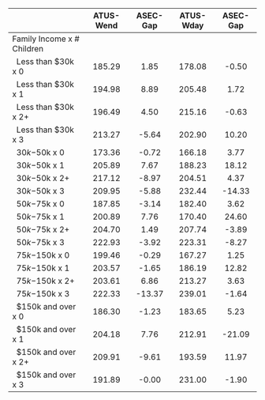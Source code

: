 
|                      |    ATUS-Wend |     ASEC-Gap |    ATUS-Wday |     ASEC-Gap |
| -------------------- | :----------: | :----------: | :----------: | :----------: |
| Family Income x # Children |              |              |              |              |
| &nbsp;&nbsp;Less than $30k x 0 |       185.29 |         1.85 |       178.08 |        -0.50 |
| &nbsp;&nbsp;Less than $30k x 1 |       194.98 |         8.89 |       205.48 |         1.72 |
| &nbsp;&nbsp;Less than $30k x 2+ |       196.49 |         4.50 |       215.16 |        -0.63 |
| &nbsp;&nbsp;Less than $30k x 3 |       213.27 |        -5.64 |       202.90 |        10.20 |
| &nbsp;&nbsp;$30k-$50k x 0 |       173.36 |        -0.72 |       166.18 |         3.77 |
| &nbsp;&nbsp;$30k-$50k x 1 |       205.89 |         7.67 |       188.23 |        18.12 |
| &nbsp;&nbsp;$30k-$50k x 2+ |       217.12 |        -8.97 |       204.51 |         4.37 |
| &nbsp;&nbsp;$30k-$50k x 3 |       209.95 |        -5.88 |       232.44 |       -14.33 |
| &nbsp;&nbsp;$50k-$75k x 0 |       187.85 |        -3.14 |       182.40 |         3.62 |
| &nbsp;&nbsp;$50k-$75k x 1 |       200.89 |         7.76 |       170.40 |        24.60 |
| &nbsp;&nbsp;$50k-$75k x 2+ |       204.70 |         1.49 |       207.74 |        -3.89 |
| &nbsp;&nbsp;$50k-$75k x 3 |       222.93 |        -3.92 |       223.31 |        -8.27 |
| &nbsp;&nbsp;$75k-$150k x 0 |       199.46 |        -0.29 |       167.27 |         1.25 |
| &nbsp;&nbsp;$75k-$150k x 1 |       203.57 |        -1.65 |       186.19 |        12.82 |
| &nbsp;&nbsp;$75k-$150k x 2+ |       203.61 |         6.86 |       213.27 |         3.63 |
| &nbsp;&nbsp;$75k-$150k x 3 |       222.33 |       -13.37 |       239.01 |        -1.64 |
| &nbsp;&nbsp;$150k and over x 0 |       186.30 |        -1.23 |       183.65 |         5.23 |
| &nbsp;&nbsp;$150k and over x 1 |       204.18 |         7.76 |       212.91 |       -21.09 |
| &nbsp;&nbsp;$150k and over x 2+ |       209.91 |        -9.61 |       193.59 |        11.97 |
| &nbsp;&nbsp;$150k and over x 3 |       191.89 |        -0.00 |       231.00 |        -1.90 |

